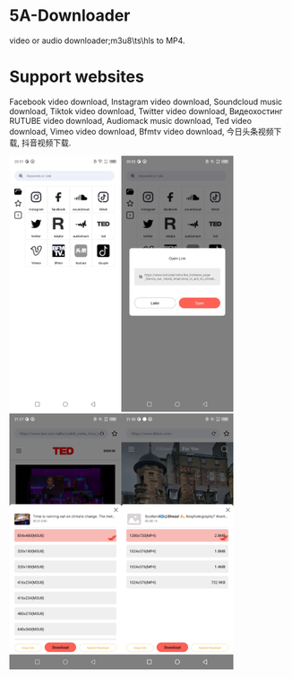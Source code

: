 # 5A-Downloader
video or audio downloader;m3u8\ts\hls to MP4.

# Support websites
Facebook video download,
Instagram video download,
Soundcloud music download,
Tiktok video download,
Twitter video download,
Видеохостинг RUTUBE video download,
Audiomack music download,
Ted video download,
Vimeo video download,
Bfmtv video download,
今日头条视频下载,
抖音视频下载.

<img src="https://github.com/JoeLeeto/5A-Downloader/blob/main/Screenshot/Screenshot_20231214-205138.jpg" width="200px"><img src="https://github.com/JoeLeeto/5A-Downloader/blob/main/Screenshot/Screenshot_20231214-205210.jpg" width="200px"><img src="https://github.com/JoeLeeto/5A-Downloader/blob/main/Screenshot/Screenshot_20231214-212735.jpg" width="200px"><img src="https://github.com/JoeLeeto/5A-Downloader/blob/main/Screenshot/Screenshot_20231214-213031.jpg" width="200px">